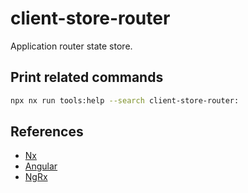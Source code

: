 # client-store-router

Application router state store.

## Print related commands

```bash
npx nx run tools:help --search client-store-router:
```

## References

- [Nx](https://nx.dev)
- [Angular](https://angular.io)
- [NgRx](https://ngrx.io/)
